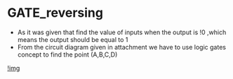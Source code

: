 # GATE_reversing

- As it was given that find the value of inputs when the output is !0 ,which means the output should be equal to 1
- From the circuit diagram given in attachment we have to use logic gates concept to find the point (A,B,C,D)
  
[!img](https://github.com/Sreehithavarma23/wired-ctf/blob/main/screenshots/WhatsApp%20Image%202023-08-28%20at%203.18.05%20PM.jpeg)
